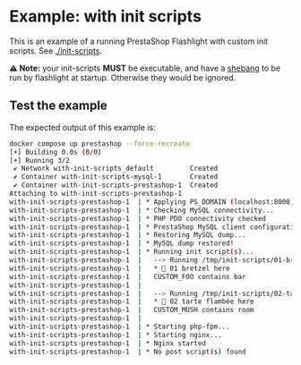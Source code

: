 # Example: with init scripts

This is an example of a running PrestaShop Flashlight with custom init scripts.
See [./init-scripts](./init-scripts).

**⚠️ Note:** your init-scripts **MUST** be executable, and have a [shebang](<https://en.wikipedia.org/wiki/Shebang_(Unix)>) to be run by flashlight at startup. Otherwise they would be ignored.

## Test the example

The expected output of this example is:

```sh
docker compose up prestashop --force-recreate
[+] Building 0.0s (0/0)
[+] Running 3/2
 ✔ Network with-init-scripts_default         Created                                                                                                                                                                                                           0.0s
 ✔ Container with-init-scripts-mysql-1       Created                                                                                                                                                                                                           0.0s
 ✔ Container with-init-scripts-prestashop-1  Created                                                                                                                                                                                                           0.1s
Attaching to with-init-scripts-prestashop-1
with-init-scripts-prestashop-1  | * Applying PS_DOMAIN (localhost:8000) to the dump...
with-init-scripts-prestashop-1  | * Checking MySQL connectivity...
with-init-scripts-prestashop-1  | * PHP PDO connectivity checked
with-init-scripts-prestashop-1  | * PrestaShop MySQL client configuration set
with-init-scripts-prestashop-1  | * Restoring MySQL dump...
with-init-scripts-prestashop-1  | * MySQL dump restored!
with-init-scripts-prestashop-1  | * Running init script(s)...
with-init-scripts-prestashop-1  |   --> Running /tmp/init-scripts/01-bretzel.sh...
with-init-scripts-prestashop-1  |   * 🥨 01 bretzel here
with-init-scripts-prestashop-1  |   CUSTOM_FOO contains bar
with-init-scripts-prestashop-1  |
with-init-scripts-prestashop-1  |   --> Running /tmp/init-scripts/02-tarte-flambee.sh...
with-init-scripts-prestashop-1  |   * 🍕 02 tarte flambée here
with-init-scripts-prestashop-1  |   CUSTOM_MUSH contains room
with-init-scripts-prestashop-1  |
with-init-scripts-prestashop-1  | * Starting php-fpm...
with-init-scripts-prestashop-1  | * Starting nginx...
with-init-scripts-prestashop-1  | * Nginx started
with-init-scripts-prestashop-1  | * No post script(s) found
```
